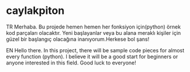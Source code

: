 # caylakpiton
TR
Merhaba.
Bu projede hemen hemen her fonksiyon için(python) örnek kod parçaları olacaktır.
Yeni başlayanlar veya bu alana meraklı kişiler için güzel bir başlangıç olacağına inanıyorum.Herkese bol şans!

EN
Hello there.
In this project, there will be sample code pieces for almost every function (python).
I believe it will be a good start for beginners or anyone interested in this field. Good luck to everyone!
